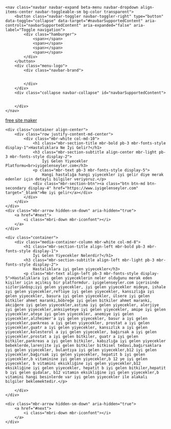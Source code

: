 <!DOCTYPE html>
<html >
<head>
  <!-- Site made with Mobirise Website Builder v4.8.4, https://mobirise.com -->
  <meta charset="UTF-8">
  <meta http-equiv="X-UA-Compatible" content="IE=edge">
  <meta name="generator" content="Mobirise v4.8.4, mobirise.com">
  <meta name="viewport" content="width=device-width, initial-scale=1, minimum-scale=1">
  <link rel="shortcut icon" href="assets/images/logo2.png" type="image/x-icon">
  <meta name="description" content="">
  <title>Home</title>
  <link rel="stylesheet" href="assets/web/assets/mobirise-icons/mobirise-icons.css">
  <link rel="stylesheet" href="assets/tether/tether.min.css">
  <link rel="stylesheet" href="assets/bootstrap/css/bootstrap.min.css">
  <link rel="stylesheet" href="assets/bootstrap/css/bootstrap-grid.min.css">
  <link rel="stylesheet" href="assets/bootstrap/css/bootstrap-reboot.min.css">
  <link rel="stylesheet" href="assets/dropdown/css/style.css">
  <link rel="stylesheet" href="assets/theme/css/style.css">
  <link rel="stylesheet" href="assets/mobirise/css/mbr-additional.css" type="text/css">
  
  
  
</head>
<body>
  <section class="menu cid-qTkzRZLJNu" once="menu" id="menu1-0">

    

    <nav class="navbar navbar-expand beta-menu navbar-dropdown align-items-center navbar-toggleable-sm bg-color transparent">
        <button class="navbar-toggler navbar-toggler-right" type="button" data-toggle="collapse" data-target="#navbarSupportedContent" aria-controls="navbarSupportedContent" aria-expanded="false" aria-label="Toggle navigation">
            <div class="hamburger">
                <span></span>
                <span></span>
                <span></span>
                <span></span>
            </div>
        </button>
        <div class="menu-logo">
            <div class="navbar-brand">
                
                
            </div>
        </div>
        <div class="collapse navbar-collapse" id="navbarSupportedContent">
            
            
        </div>
    </nav>
</section>

<section class="engine"><a href="https://mobirise.info/d">free site maker</a></section><section class="cid-qTkA127IK8 mbr-fullscreen mbr-parallax-background" id="header2-1">

    

    

    <div class="container align-center">
        <div class="row justify-content-md-center">
            <div class="mbr-white col-md-10">
                <h1 class="mbr-section-title mbr-bold pb-3 mbr-fonts-style display-1">Hastalıklara Ne İyi Gelir?</h1>
                <h3 class="mbr-section-subtitle align-center mbr-light pb-3 mbr-fonts-style display-2">
                    İyi Gelen Yiyecekler Platformu<br>iyigelenseyler.com</h3>
                <p class="mbr-text pb-3 mbr-fonts-style display-5">
                    Hangi hastalığa hangi yiyecekler iyi gelir diye merak edenler için detaylı bilgiler veriyoruz.</p>
                <div class="mbr-section-btn"><a class="btn btn-md btn-secondary display-4" href="https://www.iyigelenseyler.com" target="_blank">Ne iyi gelir</a></div>
            </div>
        </div>
    </div>
    <div class="mbr-arrow hidden-sm-down" aria-hidden="true">
        <a href="#next">
            <i class="mbri-down mbr-iconfont"></i>
        </a>
    </div>
</section>

<section class="header9 cid-r5Ya3iswf9 mbr-fullscreen mbr-parallax-background" id="header9-3">

    

    

    <div class="container">
        <div class="media-container-column mbr-white col-md-8">
            <h1 class="mbr-section-title align-left mbr-bold pb-3 mbr-fonts-style display-1">
                İyi Gelen Yiyecekler Nelerdir?</h1>
            <h3 class="mbr-section-subtitle align-left mbr-light pb-3 mbr-fonts-style display-2">
                Hastalıklara iyi gelen yiyecekler</h3>
            <p class="mbr-text align-left pb-3 mbr-fonts-style display-5">Hastalıklara iyi gelen yiyeceklerin neler olduğunu merak eden kişiler için açılmış bir platformdur. iyigelenseyler.com içerisinde sizleri&nbsp;iyi gelen yiyecekler, iyi gelen yiyecekler mideye, ishale iyi gelen yiyecekler,reflüye iyi gelen yiyecekler, kansızlığa iyi gelen yiyecekler, basura iyi gelen yiyecekler, ülsere iyi gelen bitkiler ahmet maranki,böbreğe iyi gelen bitkiler ahmet maranki, akciğere iyi gelen yiyecekler,astıma iyi gelen yiyecekler, alerjiye iyi gelen yiyecekler,anksiyeteye iyi gelen yiyecekler, amipe iyi gelen yiyecekler,ateşe iyi gelen yiyecekler, anemiye iyi gelen yiyecekler,alzheimer'a iyi gelen yiyecekler, basur a iyi gelen yiyecekler,pankreas a iyi gelen yiyecekler, prostat a iyi gelen yiyecekler,guatr a iyi gelen yiyecekler, kansızlık a iyi gelen yiyecekler,kolesterol a iyi gelen yiyecekler, bağırsak a iyi gelen yiyecekler,prostat a iyi gelen bitkiler, guatr a iyi gelen bitkiler,pankreas a iyi gelen bitkiler, kabızlığa iyi gelen yiyecekler bebeklerde,larenjite iyi gelen bitkiler bitkisel tedavi,bağırsaklara iyi gelen yiyecekler, bulantıya iyi gelen yiyecekler,b12 iyi gelen yiyecekler,bağırsak iyi gelen yiyecekler, hepatit b iyi gelen yiyecekler,b vitaminine iyi gelen yiyecekler,b 12 ye iyi gelen yiyecekler, b vitamini eksikliğine iyi gelen yiyecekler,b12 eksikliğine iyi gelen yiyecekler, hepatit b iyi gelen bitkiler,hepatit b iyi gelen gıdalar, b12 vitamin eksikliğine iyi gelen yiyecekler,b vitamini hangi besinlerde var iyi gelen yiyecekler ile alakalı bilgiler beklemektedir.</p>
            
        </div>
    </div>

    <div class="mbr-arrow hidden-sm-down" aria-hidden="true">
        <a href="#next">
            <i class="mbri-down mbr-iconfont"></i>
        </a>
    </div>
</section>


  <script src="assets/web/assets/jquery/jquery.min.js"></script>
  <script src="assets/popper/popper.min.js"></script>
  <script src="assets/tether/tether.min.js"></script>
  <script src="assets/bootstrap/js/bootstrap.min.js"></script>
  <script src="assets/smoothscroll/smooth-scroll.js"></script>
  <script src="assets/dropdown/js/script.min.js"></script>
  <script src="assets/touchswipe/jquery.touch-swipe.min.js"></script>
  <script src="assets/parallax/jarallax.min.js"></script>
  <script src="assets/theme/js/script.js"></script>
  
  
</body>
</html>
